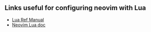 ## Links useful for configuring neovim with Lua

- [Lua Ref Manual](https://www.lua.org/manual/5.3/)
- [Neovim Lua doc](https://neovim.io/doc/user/lua.html)